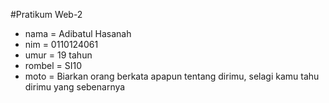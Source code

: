 #Pratikum Web-2

- nama = Adibatul Hasanah
- nim = 0110124061
- umur = 19 tahun
- rombel =  SI10
- moto = Biarkan orang berkata apapun tentang dirimu, selagi kamu tahu dirimu yang sebenarnya
